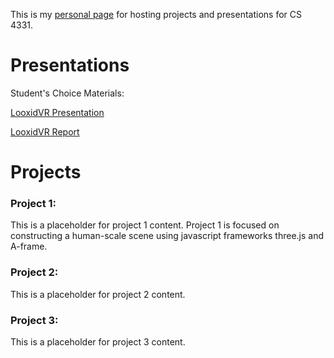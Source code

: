 This is my [personal page](https://defritz.github.io/VirtualRealityProjects/) for hosting projects and presentations for CS 4331.

# Presentations

Student's Choice Materials:<p>
[LooxidVR Presentation](http://slides.com/defritz/looxidvr)<p>
[LooxidVR Report](https://docs.google.com/document/d/15F6ZcYDMS7KjwbVSC__XDGJRfIWCVWCtFGpTO4WQplI/edit?usp=sharing)


# Projects

### Project 1:
  This is a placeholder for project 1 content. Project 1 is focused on constructing a human-scale scene using javascript frameworks three.js and A-frame.

### Project 2:
  This is a placeholder for project 2 content.

### Project 3:
  This is a placeholder for project 3 content.
